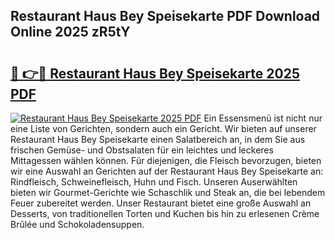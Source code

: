 ## Restaurant Haus Bey Speisekarte PDF Download Online 2025 zR5tY

# <h2><a href="http://gc6ltgh.nevu.top/?p=Restaurant+Haus+Bey+Speisekarte">🔗 👉🔴 Restaurant Haus Bey Speisekarte 2025 PDF</a></h2>

[![Restaurant Haus Bey Speisekarte 2025 PDF](https://i.imgur.com/dBaPXMq.png)](http://gc6ltgh.nevu.top/?p=Restaurant+Haus+Bey+Speisekarte)
Ein Essensmenü ist nicht nur eine Liste von Gerichten, sondern auch ein Gericht. Wir bieten auf unserer Restaurant Haus Bey Speisekarte einen Salatbereich an, in dem Sie aus frischen Gemüse- und Obstsalaten für ein leichtes und leckeres Mittagessen wählen können. Für diejenigen, die Fleisch bevorzugen, bieten wir eine Auswahl an Gerichten auf der Restaurant Haus Bey Speisekarte an: Rindfleisch, Schweinefleisch, Huhn und Fisch. Unseren Auserwählten bieten wir Gourmet-Gerichte wie Schaschlik und Steak an, die bei lebendem Feuer zubereitet werden. Unser Restaurant bietet eine große Auswahl an Desserts, von traditionellen Torten und Kuchen bis hin zu erlesenen Crème Brûlée und Schokoladensuppen.
